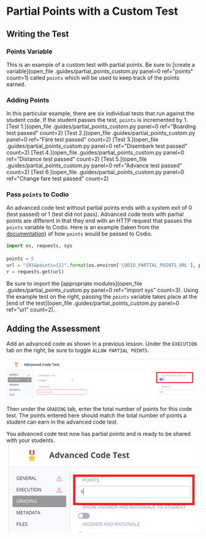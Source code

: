 # Partial Points with a Custom Test

## Writing the Test

### Points Variable

This is an example of a custom test with partial points. Be sure to [create a variable](open_file .guides/partial_points_custom.py panel=0 ref="points" count=1) called `points` which will be used to keep track of the points earned.

### Adding Points

In this particular example, there are six individual tests that run against the student code. If the student passes the test, `points` is incremented by 1. [Test 1.](open_file .guides/partial_points_custom.py panel=0 ref="Boarding test passed" count=2) [Test 2.](open_file .guides/partial_points_custom.py panel=0 ref="Fare test passed" count=2) [Test 3.](open_file .guides/partial_points_custom.py panel=0 ref="Disembark test passed" count=2) [Test 4.](open_file .guides/partial_points_custom.py panel=0 ref="Distance test passed" count=2) [Test 5.](open_file .guides/partial_points_custom.py panel=0 ref="Advance test passed" count=2) [Test 6.](open_file .guides/partial_points_custom.py panel=0 ref="Change fare test passed" count=2)

### Pass `points` to Codio

An advanced code test without partial points ends with a system exit of 0 (test passed) or 1 (test did not pass). Advanced code tests with partial points are different in that they end with an HTTP request that passes the `points` variable to Codio. Here is an example (taken from the [documentation](https://docs.codio.com/courses/assessments/#partial-score)) of how `points` would be passed to Codio.

```python
import os, requests, sys

points = 5
url = "{0}&points={1}".format(os.environ['CODIO_PARTIAL_POINTS_URL'], points)
r = requests.get(url)
```

Be sure to import the [appropriate modules](open_file .guides/partial_points_custom.py panel=0 ref="import sys" count=3). Using the example test on the right, passing the `points` variable takes place at the [end of the test](open_file .guides/partial_points_custom.py panel=0 ref="url" count=2).

## Adding the Assessment

Add an advanced code as shown in a previous lesson. Under the `EXECUTION` tab on the right, be sure to toggle `ALLOW PARTIAL POINTS`.

![Allow Partial Points](.guides/img/allow_partial_points.png)

Then under the `GRADING` tab, enter the total number of points for this code test. The points entered here should match the total number of points a student can earn in the advanced code test.

You advanced code test now has partial points and is ready to be shared with your students.
![Total Points](.guides/img/total_points.png)

